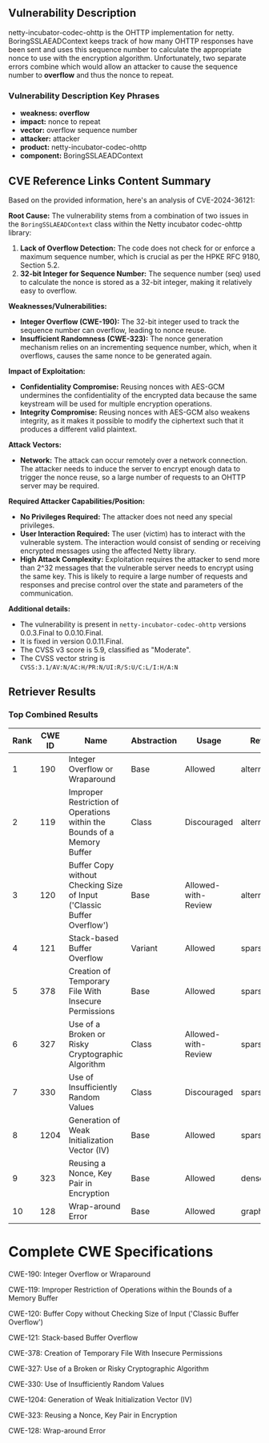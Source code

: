 ## Vulnerability Description
netty-incubator-codec-ohttp is the OHTTP implementation for netty. BoringSSLAEADContext keeps track of how many OHTTP responses have been sent and uses this sequence number to calculate the appropriate nonce to use with the encryption algorithm. Unfortunately, two separate errors combine which would allow an attacker to cause the sequence number to **overflow** and thus the nonce to repeat.

### Vulnerability Description Key Phrases
- **weakness:** **overflow**
- **impact:** nonce to repeat
- **vector:** overflow sequence number
- **attacker:** attacker
- **product:** netty-incubator-codec-ohttp
- **component:** BoringSSLAEADContext

## CVE Reference Links Content Summary
Based on the provided information, here's an analysis of CVE-2024-36121:

**Root Cause:**
The vulnerability stems from a combination of two issues in the `BoringSSLAEADContext` class within the Netty incubator codec-ohttp library:
1. **Lack of Overflow Detection:** The code does not check for or enforce a maximum sequence number, which is crucial as per the HPKE RFC 9180, Section 5.2.
2. **32-bit Integer for Sequence Number:** The sequence number (seq) used to calculate the nonce is stored as a 32-bit integer, making it relatively easy to overflow.

**Weaknesses/Vulnerabilities:**
- **Integer Overflow (CWE-190):** The 32-bit integer used to track the sequence number can overflow, leading to nonce reuse.
- **Insufficient Randomness (CWE-323):** The nonce generation mechanism relies on an incrementing sequence number, which, when it overflows, causes the same nonce to be generated again.

**Impact of Exploitation:**
- **Confidentiality Compromise:**  Reusing nonces with AES-GCM undermines the confidentiality of the encrypted data because the same keystream will be used for multiple encryption operations.
- **Integrity Compromise:** Reusing nonces with AES-GCM also weakens integrity, as it makes it possible to modify the ciphertext such that it produces a different valid plaintext.

**Attack Vectors:**
- **Network:** The attack can occur remotely over a network connection. The attacker needs to induce the server to encrypt enough data to trigger the nonce reuse, so a large number of requests to an OHTTP server may be required.

**Required Attacker Capabilities/Position:**
- **No Privileges Required:** The attacker does not need any special privileges.
- **User Interaction Required:** The user (victim) has to interact with the vulnerable system. The interaction would consist of sending or receiving encrypted messages using the affected Netty library.
- **High Attack Complexity:**  Exploitation requires the attacker to send more than 2^32 messages that the vulnerable server needs to encrypt using the same key. This is likely to require a large number of requests and responses and precise control over the state and parameters of the communication.

**Additional details:**
- The vulnerability is present in `netty-incubator-codec-ohttp` versions 0.0.3.Final to 0.0.10.Final.
- It is fixed in version 0.0.11.Final.
- The CVSS v3 score is 5.9, classified as "Moderate".
- The CVSS vector string is `CVSS:3.1/AV:N/AC:H/PR:N/UI:R/S:U/C:L/I:H/A:N`

## Retriever Results

### Top Combined Results

| Rank | CWE ID | Name | Abstraction | Usage  | Retrievers | Individual Scores |
|------|--------|------|-------------|-------|------------|-------------------|
| 1 | 190 | Integer Overflow or Wraparound | Base | Allowed | alternate_terms | 1.000 |
| 2 | 119 | Improper Restriction of Operations within the Bounds of a Memory Buffer | Class | Discouraged | alternate_terms | 0.700 |
| 3 | 120 | Buffer Copy without Checking Size of Input ('Classic Buffer Overflow') | Base | Allowed-with-Review | alternate_terms | 0.700 |
| 4 | 121 | Stack-based Buffer Overflow | Variant | Allowed | sparse | 0.700 |
| 5 | 378 | Creation of Temporary File With Insecure Permissions | Base | Allowed | sparse | 0.291 |
| 6 | 327 | Use of a Broken or Risky Cryptographic Algorithm | Class | Allowed-with-Review | sparse | 0.281 |
| 7 | 330 | Use of Insufficiently Random Values | Class | Discouraged | sparse | 0.279 |
| 8 | 1204 | Generation of Weak Initialization Vector (IV) | Base | Allowed | sparse | 0.278 |
| 9 | 323 | Reusing a Nonce, Key Pair in Encryption | Base | Allowed | dense | 0.448 |
| 10 | 128 | Wrap-around Error | Base | Allowed | graph | 0.003 |



# Complete CWE Specifications

CWE-190: Integer Overflow or Wraparound

CWE-119: Improper Restriction of Operations within the Bounds of a Memory Buffer

CWE-120: Buffer Copy without Checking Size of Input ('Classic Buffer Overflow')

CWE-121: Stack-based Buffer Overflow

CWE-378: Creation of Temporary File With Insecure Permissions

CWE-327: Use of a Broken or Risky Cryptographic Algorithm

CWE-330: Use of Insufficiently Random Values

CWE-1204: Generation of Weak Initialization Vector (IV)

CWE-323: Reusing a Nonce, Key Pair in Encryption

CWE-128: Wrap-around Error